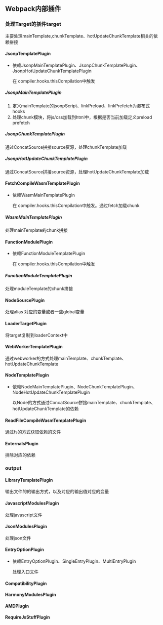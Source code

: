 ## Webpack内部插件

### 处理Target的插件target

主要处理mainTemplate,chunkTemplate、hotUpdateChunkTemplate相关的依赖拼接

#### JsonpTemplatePlugin

- 依赖JsonpMainTemplatePlugin、JsonpChunkTemplatePlugin、JsonpHotUpdateChunkTemplatePlugin

  在 compiler.hooks.thisCompilation中触发

##### JsonpMainTemplatePlugin

1. 定义mainTemplate的jsonpScript、linkPreload、linkPrefetch为瀑布式hooks
2. 处理chunk模块，将js/css加载到html中，根据是否当前加载定义preload
   prefetch
   
##### JsonpChunkTemplatePlugin

通过ConcatSource拼接source资源，处理chunkTemplate加载

##### JsonpHotUpdateChunkTemplatePlugin

通过ConcatSource拼接source资源，处理hotUpdateChunkTemplate加载
   

#### FetchCompileWasmTemplatePlugin

- 依赖WasmMainTemplatePlugin

  在 compiler.hooks.thisCompilation中触发。通过fetch加载chunk
  
##### WasmMainTemplatePlugin

处理mainTemplate的chunk拼接


#### FunctionModulePlugin

- 依赖FunctionModuleTemplatePlugin

  在 compiler.hooks.thisCompilation中触发
  
##### FunctionModuleTemplatePlugin

处理moduleTemplate的chunk拼接

#### NodeSourcePlugin

处理alias 对应的变量或者一些global变量

#### LoaderTargetPlugin

将target复制到loaderContext中

#### WebWorkerTemplatePlugin

通过webworker的方式处理mainTemplate、chunkTemplate、hotUpdateChunkTemplate


#### NodeTemplatePlugin

- 依赖NodeMainTemplatePlugin、NodeChunkTemplatePlugin、NodeHotUpdateChunkTemplatePlugin

  以Node的方式通过ConcatSource拼接mainTemplate、chunkTemplate、hotUpdateChunkTemplate的依赖

#### ReadFileCompileWasmTemplatePlugin

  通过fs的方式获取依赖的文件
  
#### ExternalsPlugin

  排除对应的依赖


### output

#### LibraryTemplatePlugin

  输出文件的的输出方式，以及对应的输出值对应的变量


#### JavascriptModulesPlugin

  处理javascript文件
  
#### JsonModulesPlugin

  处理json文件

#### EntryOptionPlugin

- 依赖EntryOptionPlugin、SingleEntryPlugin、MultiEntryPlugin
 
   处理入口文件
   
   
#### CompatibilityPlugin


#### HarmonyModulesPlugin


#### AMDPlugin


#### RequireJsStuffPlugin
